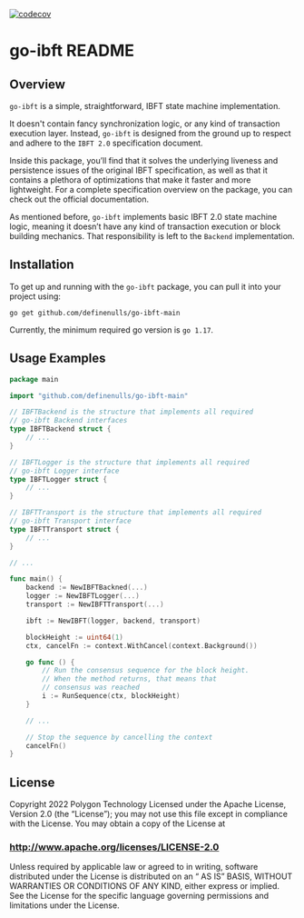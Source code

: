 [![codecov](https://codecov.io/gh/definenulls/go-ibft-main/branch/main/graph/badge.svg?token=0vLkmaEq3h)](https://codecov.io/gh/definenulls/go-ibft-main)
# go-ibft README

## Overview

`go-ibft` is a simple, straightforward, IBFT state machine implementation.

It doesn't contain fancy synchronization logic, or any kind of transaction execution layer.
Instead, `go-ibft` is designed from the ground up to respect and adhere to the `IBFT 2.0` specification document.

Inside this package, you’ll find that it solves the underlying liveness and persistence issues of the original IBFT specification, as well as that it contains a plethora of optimizations that make it faster and more lightweight. For a complete specification overview on the package, you can check out the official documentation.

As mentioned before, `go-ibft` implements basic IBFT 2.0 state machine logic, meaning it doesn’t have any kind of transaction execution or block building mechanics. That responsibility is left to the `Backend` implementation.

## Installation

To get up and running with the `go-ibft` package, you can pull it into your project using:

`go get github.com/definenulls/go-ibft-main`

Currently, the minimum required go version is `go 1.17`.

## Usage Examples

```go
package main

import "github.com/definenulls/go-ibft-main"

// IBFTBackend is the structure that implements all required
// go-ibft Backend interfaces
type IBFTBackend struct {
	// ...
}

// IBFTLogger is the structure that implements all required
// go-ibft Logger interface
type IBFTLogger struct {
	// ...
}

// IBFTTransport is the structure that implements all required
// go-ibft Transport interface
type IBFTTransport struct {
	// ...
}

// ...

func main() {
	backend := NewIBFTBackned(...)
	logger := NewIBFTLogger(...)
	transport := NewIBFTTransport(...)

	ibft := NewIBFT(logger, backend, transport)

	blockHeight := uint64(1)
	ctx, cancelFn := context.WithCancel(context.Background())

	go func () {
		// Run the consensus sequence for the block height.
		// When the method returns, that means that
		// consensus was reached
		i := RunSequence(ctx, blockHeight)
	}

	// ...

	// Stop the sequence by cancelling the context
	cancelFn()
}
```

## License

Copyright 2022 Polygon Technology
Licensed under the Apache License, Version 2.0 (the “License”); you may not use this file except in compliance with the License. You may obtain a copy of the License at

### http://www.apache.org/licenses/LICENSE-2.0

Unless required by applicable law or agreed to in writing, software distributed under the License is distributed on an “ AS IS” BASIS, WITHOUT WARRANTIES OR CONDITIONS OF ANY KIND, either express or implied. See the License for the specific language governing permissions and limitations under the License.
